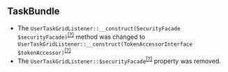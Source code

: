 TaskBundle
----------
* The `UserTaskGridListener::__construct(SecurityFacade $securityFacade)`<sup>[[?]](https://github.com/oroinc/OroCRMTaskBundle/tree/2.2.0/EventListener/Datagrid/UserTaskGridListener.php#L22 "Oro\Bundle\TaskBundle\EventListener\Datagrid\UserTaskGridListener")</sup> method was changed to `UserTaskGridListener::__construct(TokenAccessorInterface $tokenAccessor)`<sup>[[?]](https://github.com/oroinc/OroCRMTaskBundle/tree/2.3.0/EventListener/Datagrid/UserTaskGridListener.php#L22 "Oro\Bundle\TaskBundle\EventListener\Datagrid\UserTaskGridListener")</sup>
* The `UserTaskGridListener::$securityFacade`<sup>[[?]](https://github.com/oroinc/OroCRMTaskBundle/tree/2.2.0/EventListener/Datagrid/UserTaskGridListener.php#L17 "Oro\Bundle\TaskBundle\EventListener\Datagrid\UserTaskGridListener::$securityFacade")</sup> property was removed.

